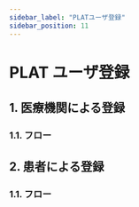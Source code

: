 ```yaml
---
sidebar_label: "PLATユーザ登録"
sidebar_position: 11
---
```


# PLAT ユーザ登録

<!-- 概要説明 -->

## 1. 医療機関による登録

<!-- 医療機関の管理者による〜
医師による〜 -->

### 1.1. フロー

<!-- シーケンス図など -->

## 2. 患者による登録

<!-- PHR など〜 -->

### 1.1. フロー

<!-- シーケンス図など -->
